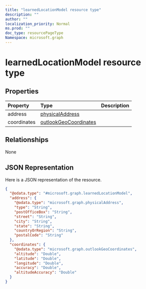 ```yaml
---
title: "learnedLocationModel resource type"
description: ""
author: ""
localization_priority: Normal
ms.prod: ""
doc_type: resourcePageType
Namespace: microsoft.graph
---
```



# learnedLocationModel resource type



## Properties
|Property|Type|Description|
|:---|:---|:---|
|address|[physicalAddress](../resources/physicalAddress.md)||
|coordinates|[outlookGeoCoordinates](../resources/outlookGeoCoordinates.md)||

## Relationships
None

## JSON Representation
Here is a JSON representation of the resource.
<!-- {
  "blockType": "resource",
  "@odata.type": "microsoft.graph.learnedLocationModel"
}
-->
``` json
{
  "@odata.type": "#microsoft.graph.learnedLocationModel",
  "address": {
    "@odata.type": "microsoft.graph.physicalAddress",
    "type": "String",
    "postOfficeBox": "String",
    "street": "String",
    "city": "String",
    "state": "String",
    "countryOrRegion": "String",
    "postalCode": "String"
  },
  "coordinates": {
    "@odata.type": "microsoft.graph.outlookGeoCoordinates",
    "altitude": "Double",
    "latitude": "Double",
    "longitude": "Double",
    "accuracy": "Double",
    "altitudeAccuracy": "Double"
  }
}
```

